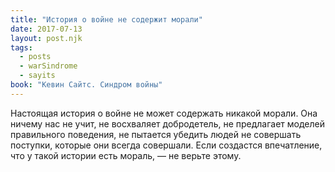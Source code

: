 ```yaml
---
title: "История о войне не содержит морали"
date: 2017-07-13
layout: post.njk
tags:
  - posts
  - warSindrome
  - sayits
book: "Кевин Сайтс. Синдром войны"
---
```


Настоящая история о войне не может содержать никакой морали. Она ничему нас не учит, не восхваляет добродетель, не предлагает моделей правильного поведения, не пытается убедить людей не совершать поступки, которые они всегда совершали. Если создастся впечатление, что у такой истории есть мораль, — не верьте этому.
